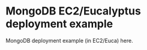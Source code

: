 MongoDB EC2/Eucalyptus deployment example
=========================================

MongoDB deployment example (in EC2/Euca) here.
